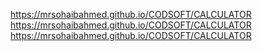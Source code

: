  https://mrsohaibahmed.github.io/CODSOFT/CALCULATOR
 https://mrsohaibahmed.github.io/CODSOFT/CALCULATOR
 https://mrsohaibahmed.github.io/CODSOFT/CALCULATOR
